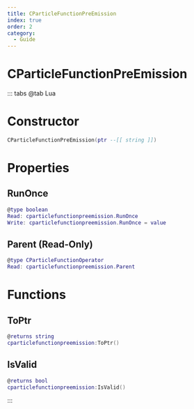 ```yaml
---
title: CParticleFunctionPreEmission
index: true
order: 2
category:
  - Guide
---
```


# CParticleFunctionPreEmission

::: tabs
@tab Lua
# Constructor
```lua
CParticleFunctionPreEmission(ptr --[[ string ]])
```
# Properties
## RunOnce 
```lua
@type boolean
Read: cparticlefunctionpreemission.RunOnce
Write: cparticlefunctionpreemission.RunOnce = value
```
## Parent (Read-Only)
```lua
@type CParticleFunctionOperator
Read: cparticlefunctionpreemission.Parent
```
# Functions
## ToPtr
```lua
@returns string
cparticlefunctionpreemission:ToPtr()
```
## IsValid
```lua
@returns bool
cparticlefunctionpreemission:IsValid()
```

:::